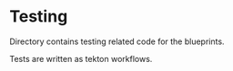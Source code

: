 # Testing

Directory contains testing related code for the blueprints. 

Tests are written as tekton workflows.